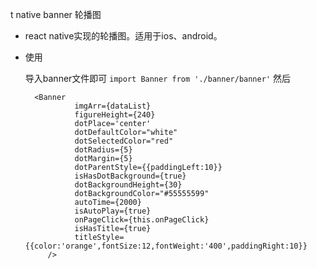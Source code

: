 t native banner 轮播图

* react native实现的轮播图。适用于ios、android。
* 使用

	导入banner文件即可
	`import Banner from './banner/banner'`
	然后
  
	    <Banner
	             imgArr={dataList}
	             figureHeight={240}
	             dotPlace='center'
	             dotDefaultColor="white"
	             dotSelectedColor="red"
	             dotRadius={5}
	             dotMargin={5}
	             dotParentStyle={{paddingLeft:10}}
	             isHasDotBackground={true}
	             dotBackgroundHeight={30}
	             dotBackgroundColor="#55555599"
	             autoTime={2000}
	             isAutoPlay={true}
	             onPageClick={this.onPageClick}
	             isHasTitle={true}
	             titleStyle={{color:'orange',fontSize:12,fontWeight:'400',paddingRight:10}}
	       />

